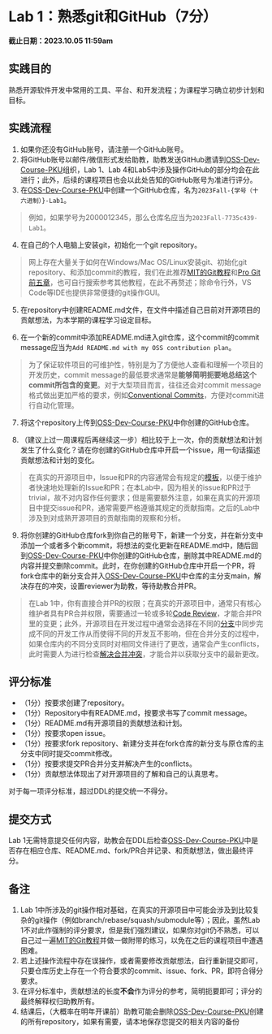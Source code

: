 # Lab 1：熟悉git和GitHub（7分）

**截止日期：2023.10.05 11:59am**

## 实践目的

熟悉开源软件开发中常用的工具、平台、和开发流程；为课程学习确立初步计划和目标。

## 实践流程

1. 如果你还没有GitHub账号，请注册一个GitHub账号。
2. 将GitHub账号以邮件/微信形式发给助教，助教发送GitHub邀请到[OSS-Dev-Course-PKU](https://github.com/OSS-Dev-Course-PKU)组织，Lab 1、Lab 4和Lab5中涉及操作GitHub的部分均会在此进行；此外，后续的课程项目也会以此处告知的GitHub账号为准进行评分。
3. 在[OSS-Dev-Course-PKU](https://github.com/OSS-Dev-Course-PKU)中创建一个GitHub仓库，名为`2023Fall-{学号（十六进制）}-Lab1`。
> 例如，如果学号为2000012345，那么仓库名应当为`2023Fall-7735c439-Lab1`。

4. 在自己的个人电脑上安装git，初始化一个git repository。
> 网上存在大量关于如何在Windows/Mac OS/Linux安装git、初始化git repository、和添加commit的教程，我们在此推荐[MIT的Git教程](https://missing.csail.mit.edu/2020/version-control/)和[Pro Git前五章](https://git-scm.com/book/en/v2)，也可自行搜索参考其他教程，在此不再赘述；除命令行外，VS Code等IDE也提供非常便捷的git操作GUI。

5. 在repository中创建README.md文件，在文件中描述自己目前对开源项目的贡献想法，为本学期的课程学习设定目标。

6. 在一个新的commit中添加README.md进入git仓库，这个commit的commit message应当为`Add README.md with my OSS contribution plan`。
> 为了保证软件项目的可维护性，特别是为了方便他人查看和理解一个项目的开发历史，commit message的最低要求通常是**能够简明扼要地总结这个commit所包含的变更**。对于大型项目而言，往往还会对commit message格式做出更加严格的要求，例如[Conventional Commits](https://www.conventionalcommits.org/en/v1.0.0/)，方便对commit进行自动化管理。

7. 将这个repository上传到[OSS-Dev-Course-PKU](https://github.com/OSS-Dev-Course-PKU)中你创建的GitHub仓库。
   
8. （建议上过一周课程后再继续这一步）相比较于上一次，你的贡献想法和计划发生了什么变化？请在你创建的GitHub仓库中开启一个issue，用一句话描述贡献想法和计划的变化。
> 在真实的开源项目中，Issue和PR的内容通常会有规定的[模板](https://docs.github.com/en/communities/using-templates-to-encourage-useful-issues-and-pull-requests/about-issue-and-pull-request-templates)，以便于维护者快速地处理新的Issue和PR；在本Lab中，因为相关的issue和PR过于trivial，故不对内容作任何要求；但是需要额外注意，如果在真实的开源项目中提交issue和PR，通常需要严格遵循其规定的贡献指南。之后的Lab中涉及到对成熟开源项目的贡献指南的观察和分析。

9. 将你创建的GitHub仓库fork到你自己的账号下，新建一个分支，并在新分支中添加一个或者多个新commit，将想法的变化更新在README.md中，随后回到[OSS-Dev-Course-PKU](https://github.com/OSS-Dev-Course-PKU)中你创建的GitHub仓库，删除其中README.md的内容并提交删除commit。此时，在你创建的GitHub仓库中开启一个PR，将fork仓库中的新分支合并入[OSS-Dev-Course-PKU](https://github.com/OSS-Dev-Course-PKU)中仓库的主分支main，解决存在的冲突，设置reviewer为助教，等待助教合并PR。
> 在Lab 1中，你有直接合并PR的权限；在真实的开源项目中，通常只有核心维护者具有PR合并权限，需要通过一轮或多轮[Code Review](https://en.wikipedia.org/wiki/Code_review)，才能合并PR里的变更；此外，开源项目在开发过程中通常会选择在不同的[分支](https://docs.github.com/zh/desktop/making-changes-in-a-branch/managing-branches-in-github-desktop)中同步完成不同的开发工作从而使得不同的开发互不影响，但在合并分支的过程中，如果仓库内的不同分支同时对相同文件进行了更改，通常会产生conflicts，此时需要人为进行检查[解决合并冲突](https://docs.github.com/en/pull-requests/collaborating-with-pull-requests/addressing-merge-conflicts/about-merge-conflicts)，才能合并以获取分支中的最新更改。

## 评分标准

- （1分）按要求创建了repository。
- （1分）Repository中有README.md，按要求书写了commit message。
- （1分）README.md有开源项目的贡献想法和计划。
- （1分）按要求open issue。
- （1分）按要求fork repository、新建分支并在fork仓库的新分支与原仓库的主分支中同时提交commit修改。
- （1分）按要求提交PR合并分支并解决产生的conflicts。
- （1分）贡献想法体现出了对开源项目的了解和自己的认真思考。

对于每一项评分标准，超过DDL的提交统一不得分。

## 提交方式

Lab 1无需特意提交任何内容，助教会在DDL后检查[OSS-Dev-Course-PKU](https://github.com/OSS-Dev-Course-PKU)中是否存在相应仓库、README.md、fork/PR合并记录、和贡献想法，做出最终评分。

## 备注

1. Lab 1中所涉及的git操作相对基础，在真实的开源项目中可能会涉及到比较复杂的git操作（例如branch/rebase/squash/submodule等）；因此，虽然Lab 1不对此作强制的评分要求，但是我们强烈建议，如果你对git仍不熟悉，可以自己过一遍[MIT的Git教程](https://missing.csail.mit.edu/2020/version-control/)并做一做附带的练习，以免在之后的课程项目中遭遇困难。
2. 若上述操作流程中存在误操作，或者需要修改贡献想法，自行重新提交即可，只要仓库历史上存在一个符合要求的commit、issue、fork、PR，即符合得分要求。
3. 在评分标准中，贡献想法的长度**不会**作为评分的参考，简明扼要即可；评分的最终解释权归助教所有。
4. 结课后，（大概率在明年开课前）助教可能会删除[OSS-Dev-Course-PKU](https://github.com/OSS-Dev-Course-PKU)创建的所有repository，如果有需要，请本地保存您提交的相关内容的备份
